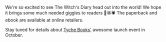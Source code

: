We're so excited to see The Witch's Diary head out into the world! We hope it brings some much needed giggles to readers 🌙🕸🕷 The paperback and ebook are available at online retailers.

Stay tuned for details about [Tyche Books'](https://www.tychebooks.com/) awesome launch event in October.